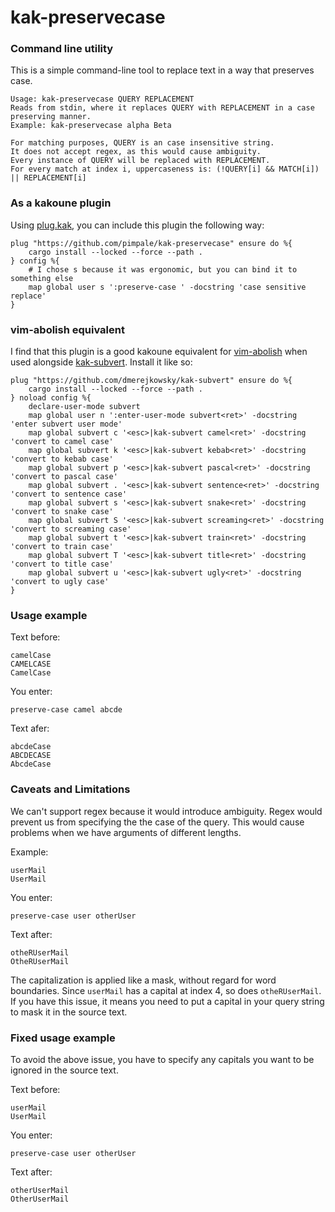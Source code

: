 # kak-preservecase

### Command line utility

This is a simple command-line tool to replace text in a way that preserves case.

```
Usage: kak-preservecase QUERY REPLACEMENT
Reads from stdin, where it replaces QUERY with REPLACEMENT in a case preserving manner.
Example: kak-preservecase alpha Beta

For matching purposes, QUERY is an case insensitive string.
It does not accept regex, as this would cause ambiguity.
Every instance of QUERY will be replaced with REPLACEMENT.
For every match at index i, uppercaseness is: (!QUERY[i] && MATCH[i]) || REPLACEMENT[i]
```

### As a kakoune plugin
Using [plug.kak]( https://github.com/robertmeta/plug.kak ), you can include this plugin the following way:
```
plug "https://github.com/pimpale/kak-preservecase" ensure do %{
    cargo install --locked --force --path .
} config %{
    # I chose s because it was ergonomic, but you can bind it to something else
    map global user s ':preserve-case ' -docstring 'case sensitive replace'
}
```

### vim-abolish equivalent
I find that this plugin is a good kakoune equivalent for [vim-abolish]( https://github.com/tpope/vim-abolish )
when used alongside [kak-subvert]( https://github.com/dmerejkowsky/kak-subvert ).
Install it like so:
```
plug "https://github.com/dmerejkowsky/kak-subvert" ensure do %{
    cargo install --locked --force --path .
} noload config %{
    declare-user-mode subvert
    map global user n ':enter-user-mode subvert<ret>' -docstring 'enter subvert user mode'
    map global subvert c '<esc>|kak-subvert camel<ret>' -docstring 'convert to camel case'
    map global subvert k '<esc>|kak-subvert kebab<ret>' -docstring 'convert to kebab case'
    map global subvert p '<esc>|kak-subvert pascal<ret>' -docstring 'convert to pascal case'
    map global subvert . '<esc>|kak-subvert sentence<ret>' -docstring 'convert to sentence case'
    map global subvert s '<esc>|kak-subvert snake<ret>' -docstring 'convert to snake case'
    map global subvert S '<esc>|kak-subvert screaming<ret>' -docstring 'convert to screaming case'
    map global subvert t '<esc>|kak-subvert train<ret>' -docstring 'convert to train case'
    map global subvert T '<esc>|kak-subvert title<ret>' -docstring 'convert to title case'
    map global subvert u '<esc>|kak-subvert ugly<ret>' -docstring 'convert to ugly case'
}
```

### Usage example

Text before:
```
camelCase
CAMELCASE
CamelCase
```
You enter:
```
preserve-case camel abcde
```
Text afer:
```
abcdeCase
ABCDECASE
AbcdeCase
```

### Caveats and Limitations

We can't support regex because it would introduce ambiguity. 
Regex would prevent us from specifying the the case of the query. 
This would cause problems when we have arguments of different lengths.

Example:
```
userMail
UserMail
```
You enter:
```
preserve-case user otherUser
```
Text after:
```
otheRUserMail
OtheRUserMail
```
The capitalization is applied like a mask, without regard for word boundaries.
Since `userMail` has a capital at index 4, so does `otheRUserMail`.
If you have this issue, it means you need to put a capital in your query string to mask it in the source text.

### Fixed usage example

To avoid the above issue, you have to specify any capitals you want to be ignored in the source text.

Text before:
```
userMail
UserMail
```
You enter:
```
preserve-case user otherUser
```
Text after:
```
otherUserMail
OtherUserMail
```

